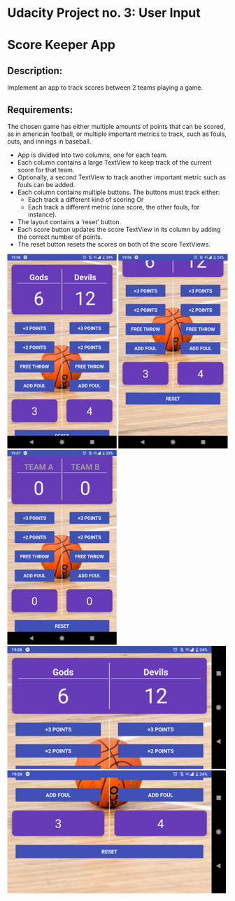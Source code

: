 
# Udacity Project no. 3: User Input

# Score Keeper App

## Description: 
Implement an app to track scores between 2 teams playing a game.

## Requirements:
The chosen game has either multiple amounts of points that can be scored, as in american football, or multiple important metrics to track, such as fouls, outs, and innings in baseball.
* App is divided into two columns, one for each team.
* Each column contains a large TextView to keep track of the current score for that team.
* Optionally, a second TextView to track another important metric such as fouls can be added.
* Each column contains multiple buttons. The buttons must track either:
  * Each track a different kind of scoring
    Or
  * Each track a different metric (one score, the other fouls, for instance).
* The layout contains a ‘reset’ button.
* Each score button updates the score TextView in its column by adding the correct number of points.
* The reset button resets the scores on both of the score TextViews.

<img src="https://github.com/Limmonica/ScoreKeeper/blob/master/Udacity-ScoreKeeper-P1.png"  width="250" height=""> <img src="https://github.com/Limmonica/ScoreKeeper/blob/master/Udacity-ScoreKeeper-P2.png"  width="250" height=""> <img src="https://github.com/Limmonica/ScoreKeeper/blob/master/Udacity-ScoreKeeper-P3.png"  width="250" height=""> 
<img src="https://github.com/Limmonica/ScoreKeeper/blob/master/Udacity-ScoreKeeper-L1.png"  width="500" height=""> <img src="https://github.com/Limmonica/ScoreKeeper/blob/master/Udacity-ScoreKeeper-L2.png"  width="500" height=""> 

